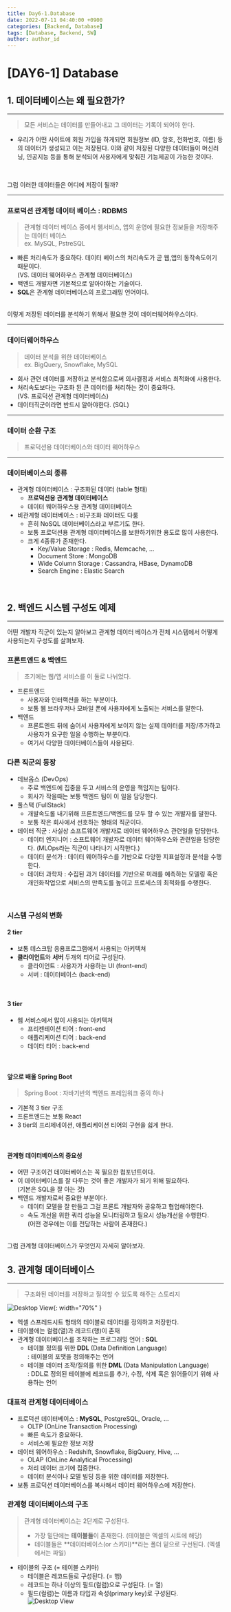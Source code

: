 ```yaml
---
title: Day6-1.Database
date: 2022-07-11 04:40:00 +0900
categories: [Backend, Database]
tags: [Database, Backend, SW] 
author: author_id 
---
```


# [DAY6-1] Database

## 1. 데이터베이스는 왜 필요한가?
---
> 모든 서비스는 데이터를 만들어내고 그 데이터는 기록이 되어야 한다.

- 우리가 어떤 사이트에 회원 가입을 하게되면 회원정보 (ID, 암호, 전화번호, 이름) 등의 데이터가 생성되고 이는 저장된다. 이와 같이 저장된 다양한 데이터들이 머신러닝, 인공지능 등을 통해 분석되어 사용자에게 맞춰진 기능제공이 가능한 것이다.  
<br>

그럼 이러한 데이터들은 어디에 저장이 될까?

---

### 프로덕션 관계형 데이터 베이스 : RDBMS
> 관계형 데이터 베이스 중에서 웹서비스, 앱의 운영에 필요한 정보들을 저장해주는 데이터 베이스  
> ex. MySQL, PstreSQL

- 빠른 처리속도가 중요하다. 데이터 베이스의 처리속도가 곧 웹,앱의 동작속도이기 때문이다.  
  (VS. 데이터 웨어하우스 관계형 데이터베이스)  
- 백엔드 개발자면 기본적으로 알아야하는 기술이다.
- **SQL**은 관계형 데이터베이스의 프로그래밍 언어이다.

<br>
이렇게 저장된 데이터를 분석하기 위해서 필요한 것이 데이터웨어하우스이다.

---

### 데이터웨어하우스
> 데이터 분석을 위한 데이터베이스  
> ex. BigQuery, Snowflake, MySQL

- 회사 관련 데이터를 저장하고 분석함으로써 의사결정과 서비스 최적화에 사용한다.
- 처리속도보다는 구조화 된 큰 데이터를 처리하는 것이 중요하다.  
  (VS. 프로덕션 관계형 데이터베이스)  
- 데이터직군이라면 반드시 알아야한다. (SQL)

---

### 데이터 순환 구조
> 프로덕션용 데이터베이스와 데이터 웨어하우스  

---

### 데이터베이스의 종류
- 관계형 데이터베이스 : 구조화된 데이터 (table 형태)
  - **프로덕션용 관계형 데이터베이스**
  - 데이터 웨어하우스용 관계형 데이터베이스
- 비관계형 데이터베이스 : 비구조화 데이터도 다룸
  - 흔히 NoSQL 데이터베이스라고 부르기도 한다.
  - 보통 프로덕션용 관계형 데이터베이스를 보완하기위한 용도로 많이 사용한다.
  - 크게 4종류가 존재한다.
    - Key/Value Storage : Redis, Memcache, ...
    - Document Store : MongoDB
    - Wide Column Storage : Cassandra, HBase, DynamoDB
    - Search Engine : Elastic Search

<br>

## 2. 백엔드 시스템 구성도 예제

---

어떤 개발자 직군이 있는지 알아보고 관계형 데이터 베이스가 전체 시스템에서 어떻게 사용되는지 구성도를 살펴보자.

### 프론트엔드 & 백엔드
> 초기에는 웹/앱 서비스를 이 둘로 나뉘었다.

- 프론트엔드
  - 사용자와 인터랙션을 하는 부분이다.
  - 보통 웹 브라우저나 모바일 폰에 사용자에게 노출되는 서비스를 말한다.
- 백엔드
  - 프론트엔드 뒤에 숨어서 사용자에게 보이지 않는 실제 데이터를 저장/추가하고 사용자가 요구한 일을 수행하는 부분이다.
  - 여기서 다양한 데이터베이스들이 사용된다.

### 다른 직군의 등장
- 데브옵스 (DevOps)
  - 주로 백엔드에 집중을 두고 서비스의 운영을 책임지는 팀이다.
  - 회사가 작을때는 보통 백엔드 팀이 이 일을 담당한다.
- 풀스택 (FullStack)
  - 개발속도롤 내기위해 프론트엔드/백엔드를 모두 할 수 있는 개발자를 말한다.
  - 보통 작은 회사에서 선호하는 형태의 직군이다.
- 데이터 직군 : 사실상 소프트웨어 개발자로 데이터 웨어하우스 관련일을 담당한다.
  - 데이터 엔지니어 : 소프트웨어 개발자로 데이터 웨어하우스와 관련일을 담당한다. (MLOps라는 직군이 나타나기 시작한다.)
  - 데이터 분석가 : 데이터 웨어하우스를 기반으로 다양한 지표설정과 분석을 수행한다.
  - 데이터 과학자 : 수집된 과거 데이터를 기반으로 미래를 예측하는 모델링 혹은 개인화작업으로 서비스의 만족도를 높이고 프로세스의 최적화를 수행한다.
<br>

### 시스템 구성의 변화

#### 2 tier
- 보통 데스크탑 응용프로그램에서 사용되는 아키텍쳐
- **클라이언트**와 **서버** 두개의 티어로 구성된다.
  - 클라이언트 : 사용자가 사용하는 UI (front-end)
  - 서버 : 데이터베이스 (back-end)
<br>

#### 3 tier
- 웹 서비스에서 많이 사용되는 아키텍쳐
  - 프리젠테이션 티어 : front-end
  - 애플리케이션 티어 : back-end
  - 데이터 티어 : back-end
<br>

#### 앞으로 배울 Spring Boot
> Spring Boot : 자바기반의 백엔드 프레임워크 중의 하나

- 기본적 3 tier 구조
- 프론트엔드는 보통 React
- 3 tier의 프리제네이션, 애플리케이션 티어의 구현을 쉽게 한다.
<br>

#### 관계형 데이터베이스의 중요성
- 어떤 구조이건 데이터베이스는 꼭 필요한 컴포넌트이다.
- 이 데이터베이스를 잘 다루는 것이 좋은 개발자가 되기 위해 필요하다.  
  (기본은 SQL을 잘 아는 것)
- 백엔드 개발자로써 중요한 부분이다.
  - 데이터 모델을 잘 만들고 그걸 프론트 개발자와 공유하고 협업해야한다.
  - 속도 개선을 위한 쿼리 성능을 모니터링하고 필요시 성능개선을 수행한다.  
  (어떤 경우에는 이를 전담하는 사람이 존재한다.)

<br>
그럼 관계형 데이터베이스가 무엇인지 자세히 알아보자.

## 3. 관계형 데이터베이스
---

> 구조화된 데이터를 저장하고 질의할 수 있도록 해주는 스토리지

![Desktop View](/assets/img/2022.07/11-1.JPG){: width="70%" }

- 엑셀 스프레드시트 형태의 테이블로 데이터를 정의하고 저장한다.
 - 테이블에는 컬럼(열)과 레코드(행)이 존재
- 관계형 데이터베이스를 조작하는 프로그래밍 언어 : **SQL**
  - 테이블 정의를 위한 **DDL** (Data Definition Language)  
  : 테이블의 포맷을 정의해주는 언어
  - 테이블 데이터 조작/질의를 위한 **DML** (Data Manipulation Language)  
  : DDL로 정의된 테이블에 레코드를 추가, 수정, 삭제 혹은 읽어들이기 위해 사용하는 언어

###  대표적 관계형 데이터베이스
- 프로덕션 데이터베이스 : **MySQL**, PostgreSQL, Oracle, ...
  - OLTP (OnLine Transaction Processing)
  - 빠른 속도가 중요하다.
  - 서비스에 필요한 정보 저장
- 데이터 웨어하우스 : Redshift, Snowflake, BigQuery, Hive, ...
  - OLAP (OnLine Analytical Processing)
  - 처리 데이터 크기에 집중한다.
  - 데이터 분석이나 모델 빌딩 등을 위한 데이터를 저장한다.
 - 보통 프로덕션 데이터베이스를 복사해서 데이터 웨어하우스에 저장한다.

### 관계형 데이터베이스의 구조
> 관계형 데이터베이스는 2단계로 구성된다.
> - 가장 밑단에는 **테이블들**이 존재한다. (테이블은 엑셀의 시트에 해당)
> - 테이블들은 **데이터베이스(or 스키마)**라는 폴더 밑으로 구선된다. (엑셀에서는 파일)

- 테이블의 구조 (= 테이블 스키마)
  - 테이블은 레코드들로 구성된다. (= 행)
  - 레코드는 하나 이상의 필드(컬럼)으로 구성된다. (= 열)
  - 필드(컬럼)는 이름과 타입과 속성(primary key)로 구성된다.
![Desktop View](/assets/img/2022.07/11-2.JPG)

